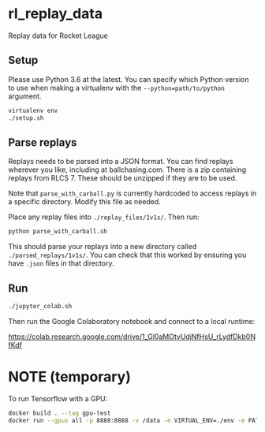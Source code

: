# rl_replay_data
Replay data for Rocket League

## Setup

Please use Python 3.6 at the latest. You can specify which Python version to use when making a virtualenv with the `--python=path/to/python` argument.

```bash
virtualenv env
./setup.sh
```

## Parse replays

Replays needs to be parsed into a JSON format. You can find replays wherever you like, including at ballchasing.com. There is a zip containing replays from RLCS 7. These should be unzipped if they are to be used.

Note that `parse_with_carball.py` is currently hardcoded to access replays in a specific directory. Modify this file as needed.

Place any replay files into `./replay_files/1v1s/`. Then run:

```bash
python parse_with_carball.sh
```

This should parse your replays into a new directory called `./parsed_replays/1v1s/`. You can check that this worked by ensuring you have `.json` files in that directory.

## Run

```bash
./jupyter_colab.sh
```

Then run the Google Colaboratory notebook and connect to a local runtime:

https://colab.research.google.com/drive/1_Gl0aMOtyUdjNfHsU_rLydfDkb0NfKdf


# NOTE (temporary)
To run Tensorflow with a GPU:
```bash
docker build . --tag gpu-test
docker run --gpus all -p 8888:8888 -v /data -e VIRTUAL_ENV=./env -e PATH="$VIRTUAL_ENV/bin:$PATH" gpu-test
```